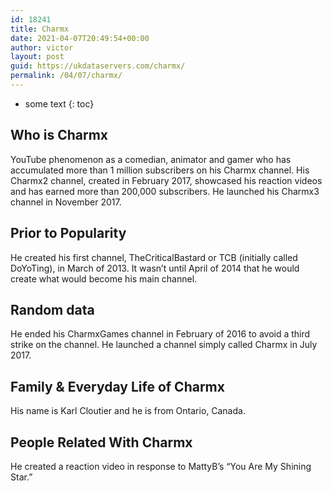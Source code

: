 ```yaml
---
id: 18241
title: Charmx
date: 2021-04-07T20:49:54+00:00
author: victor
layout: post
guid: https://ukdataservers.com/charmx/
permalink: /04/07/charmx/
---
```


* some text
{: toc}


## Who is Charmx



YouTube phenomenon as a comedian, animator and gamer who has accumulated more than 1 million subscribers on his Charmx channel. His Charmx2 channel, created in February 2017, showcased his reaction videos and has earned more than 200,000 subscribers. He launched his Charmx3 channel in November 2017.

                
                
                
## Prior to Popularity



He created his first channel, TheCriticalBastard or TCB (initially called DoYoTing), in March of 2013. It wasn&#8217;t until April of 2014 that he would create what would become his main channel.

                
                
                
## Random data



He ended his CharmxGames channel in February of 2016 to avoid a third strike on the channel. He launched a channel simply called Charmx in July 2017.

                
                
                
## Family & Everyday Life of Charmx



His name is Karl Cloutier and he is from Ontario, Canada.

                
                
                
## People Related With Charmx



He created a reaction video in response to MattyB&#8217;s &#8220;You Are My Shining Star.&#8221;

                
              
            
          
          
          